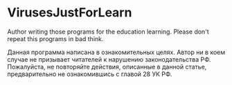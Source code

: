 # VirusesJustForLearn
Author writing those programs for the education learning. Please don't repeat this programs in bad think.

Данная программа написана в ознакомительных целях. Автор ни в коем случае не призывает читателей к нарушению законодательства РФ. Пожалуйста, не повторяйте действия, описанные в данной статье, предварительно не ознакомившись с главой 28 УК РФ. 
